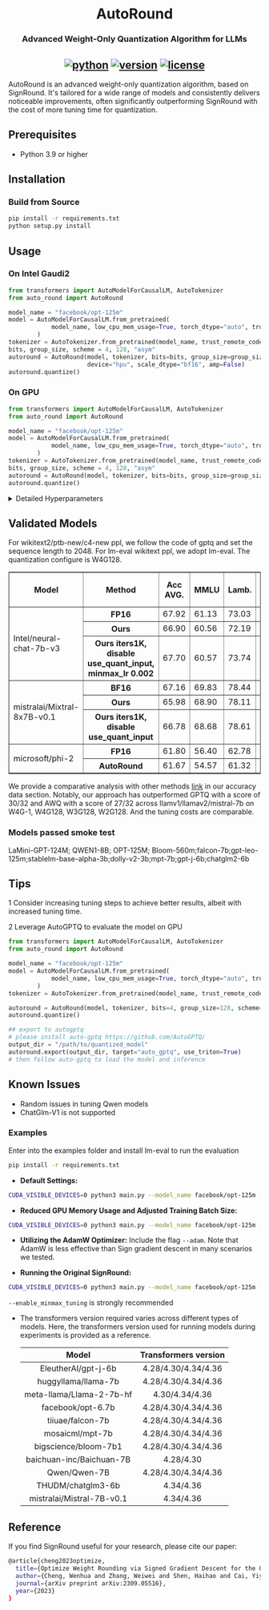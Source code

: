 <div align="center">

AutoRound
===========================
<h3> Advanced Weight-Only Quantization Algorithm for LLMs</h3>

[![python](https://img.shields.io/badge/python-3.8%2B-blue)](https://github.com/intel/auto-round)
[![version](https://img.shields.io/badge/release-0.1-green)](https://github.com/intel/auto-round)
[![license](https://img.shields.io/badge/license-Apache%202-blue)](https://github.com/intel/auto-round/blob/main/LICENSE)
---
<div align="left">

AutoRound is an advanced weight-only quantization algorithm, based on SignRound. It's tailored for a wide range of models and consistently delivers noticeable improvements, often significantly outperforming SignRound with the cost of more tuning time for quantization.

## Prerequisites
- Python 3.9 or higher

## Installation
### Build from Source
```bash
pip install -r requirements.txt
python setup.py install
```
## Usage


### On Intel Gaudi2

```python
from transformers import AutoModelForCausalLM, AutoTokenizer
from auto_round import AutoRound

model_name = "facebook/opt-125m"
model = AutoModelForCausalLM.from_pretrained(
            model_name, low_cpu_mem_usage=True, torch_dtype="auto", trust_remote_code=True
        )
tokenizer = AutoTokenizer.from_pretrained(model_name, trust_remote_code=True)
bits, group_size, scheme = 4, 128, "asym"
autoround = AutoRound(model, tokenizer, bits=bits, group_size=group_size, scheme=scheme,
                      device="hpu", scale_dtype="bf16", amp=False)
autoround.quantize()

```

### On GPU

```python
from transformers import AutoModelForCausalLM, AutoTokenizer
from auto_round import AutoRound

model_name = "facebook/opt-125m"
model = AutoModelForCausalLM.from_pretrained(
            model_name, low_cpu_mem_usage=True, torch_dtype="auto", trust_remote_code=True
        )
tokenizer = AutoTokenizer.from_pretrained(model_name, trust_remote_code=True)
bits, group_size, scheme = 4, 128, "asym"
autoround = AutoRound(model, tokenizer, bits=bits, group_size=group_size, scheme=scheme)
autoround.quantize()

```

<details>
  <summary>Detailed Hyperparameters</summary>

- `model`: The PyTorch model to be quantized.
            
- `tokenizer`: An optional tokenizer for processing input data. If none is provided, a dataloader must be supplied.
  
- `bits (int)`: Number of bits for quantization (default is 4).
  
- `group_size (int)`: Size of the quantization group (default is 128).

- `scheme (str)`: The quantization scheme (symmetric/asymmetric) to be used (default is "asym").
  
- `use_quant_input (bool)`: Whether to use the output of the previous quantized block as the input for the current block (default is True).
  
- `enable_minmax_tuning (bool)`: Whether to enable weight min-max tuning (default is True).
  
- `iters (int)`: Number of tuning iterations (default is 200).
  
- `lr (float)`: The learning rate for rounding value (default is None, it will be set to 1.0/iters automatically).
  
- `minmax_lr (float)`: The learning rate for min-max tuning (default is None, it will be set to lr automatically).
  
- `n_samples (int)`: Number of samples for tuning (default is 512).
  
- `seqlen (int)`: Data length of the sequence for tuning (default is 2048).
  
- `bs (int)`: Batch size for training (default is 8).
  
- `amp (bool)`: Whether to use automatic mixed precision (default is True).
  
- `n_blocks (int)`: Packing several blocks as one for tuning together (default is 1).
  
- `gradient_accumulate_steps (int)`: Number of gradient accumulation steps (default is 1).
  
- `low_gpu_mem_usage (bool)`: Whether to save GPU memory at the cost of a little tuning time (default is True).
  
- `dataset_name (str)`: The default dataset name for tuning (default is "NeelNanda/pile-10k").
  
- `dataset_split (str)`: The split of the dataset to be used for tuning (default is "train").
  
- `dataloader`: The dataloader for tuning data.
  
- `weight_config (dict)`: Configuration for weight quantization (default is an empty dictionary), mainly for mixed bits or mixed precision.
  
- `device`: The device to be used for tuning (default is "cuda:0").
  
</details>

## Validated Models
For wikitext2/ptb-new/c4-new ppl, we follow the code of gptq and set the sequence length to 2048. For lm-eval wikitext ppl, we adopt lm-eval. The quantization configure is W4G128.

<table border="1">
  <tr>
    <th>Model</th>
    <th>Method </th>
    <th>Acc AVG.</th>
    <th>MMLU</th>
    <th>Lamb.</th>
    <th>Hella.</th>
    <th>Wino.</th>
    <th>Piqa</th>
    <th>Truth.</th>
    <th>Open.</th>
    <th>Boolq</th>
    <th>RTE</th>
    <th>ARC-e</th>
    <th>ARC-c.</th>
    <th>wikitext2 ppl
    <th>ptb_new ppl</th>
    <th>c4_new ppl</th>
    <th>lm_eval wikitext ppl</th>
   
  </tr>

  <tr>
    <td rowspan="3">Intel/neural-chat-7b-v3 </td>
    <th>FP16</th>
    <td>67.92</td> <! acc avg -->
    <td>61.13</td> <! MMLU -->
    <td>73.03</td> <! Lambada_openai -->
    <td>66.39</td> <! Hellsaswag -->
    <td>76.40</td> <! Winogrande -->
    <td>81.01</td> <! Piqa -->
    <td>47.37</td> <! Truthfulqa -->
    <td>38.8</td> <! Openbookqa -->
    <td>86.97</td> <! Boolq -->
    <td>75.81</td> <! RTE -->
    <td>82.66</td> <! Arc easy -->
    <td>57.51</td> <! Arc Challenge  -->
    <td>6.00</td>  <! wikitext2 ppl  -->
    <td>48.96</td> <! ptb_new ppl  -->
    <td>9.65</td>    <! c4_new ppl  -->
    <td>-</td> <! lm-eval wikitext ppl  -->
  </tr>

  </tr>
    <th>Ours</th>
    <td>66.90</td> <! acc avg -->
    <td>60.56</td> <! MMLU -->
    <td>72.19</td> <! Lambada_openai -->
    <td>65.28</td> <! Hellsaswag -->
    <td>75.37</td> <! Winogrande -->
    <td>81.18</td> <! Piqa -->
    <td>46.76</td> <! Truthfulqa -->
    <td>36.0</td> <! Openbookqa -->
    <td>86.91</td> <! Boolq -->
    <td>73.29</td> <! RTE -->
    <td>81.73</td> <! Arc easy -->
    <td>56.66</td> <! Arc Challenge  -->
    <td>6.21</td>  <! wikitext2 ppl  -->
    <td>59.78</td> <! ptb_new ppl  -->
    <td>10.01</td>    <! c4_new ppl  -->
    <td>-</td> <! lm-eval wikitext ppl  -->
  </tr>

  </tr>
    <th>Ours iters1K, disable use_quant_input, minmax_lr 0.002</th>
    <td>67.70</td> <! acc avg -->
    <td>60.57</td> <! MMLU -->
    <td>73.74</td> <! Lambada_openai -->
    <td>65.62</td> <! Hellsaswag -->
    <td>77.43</td> <! Winogrande -->
    <td>80.85</td> <! Piqa -->
    <td>47.61</td> <! Truthfulqa -->
    <td>36.8</td> <! Openbookqa -->
    <td>86.94</td> <! Boolq -->
    <td>75.09</td> <! RTE -->
    <td>82.66</td> <! Arc easy -->
    <td>57.34</td> <! Arc Challenge  -->
    <td>6.17</td>  <! wikitext2 ppl  -->
    <td>59.12</td> <! ptb_new ppl  -->
    <td>9.83</td>    <! c4_new ppl  -->
    <td>-</td> <! lm-eval wikitext ppl  -->
  </tr>


  <tr>
    <td rowspan="3">mistralai/Mixtral-8x7B-v0.1 </td>
    <th>BF16</th>
   <td>67.16</td>
    <td>69.83</td>
    <td>78.44</td>
    <td>64.89</td>
    <td>76.40</td>
    <td>82.43</td>
    <td>34.15</td>
    <td>35.40</td>
    <td>84.98</td>
    <td>71.12</td>
    <td>84.22</td>
    <td>56.91</td>
    <td>3.84</td>
    <td>19.22</td>
    <td>7.41</td>
    <td>-</td>
 
  </tr>
  <tr>
    <th>Ours</th>
    <td>65.98</td>
    <td>68.90</td>
    <td>78.11</td>
    <td>64.31</td>
    <td>74.27</td>
    <td>82.10</td>
    <td>30.97</td>
    <td>34.20</td>
    <td>84.57</td>
    <td>67.87</td>
    <td>83.96</td>
    <td>56.57</td>
    <td>4.08</td>
    <td>354</td>
    <td>7.56</td>
    <td>-</td>
  </tr>
  <tr>
    <th>Ours iters1K, disable use_quant_input 
    <td>66.78</td>
    <td>68.68</td>
    <td>78.61</td>
    <td>64.40</td>
    <td>76.56</td>
    <td>81.99</td>
    <td>32.56</td>
    <td>34.80</td>
    <td>85.96</td>
    <td>70.76</td>
    <td>83.96</td>
    <td>56.31</td>
    <td>3.99</td>
    <td>17.65</td>
    <td>7.52</td>
    <td>-</td>
 
  </tr>
  <tr>
    <td rowspan="2">microsoft/phi-2 </td>
    <th>FP16</th>
    <td>61.80</td>
    <td>56.40</td>
    <td>62.78</td>
    <td>55.83</td>
    <td>75.77</td>
    <td>78.67</td>
    <td>31.21</td>
    <td>40.40</td>
    <td>83.36</td>
    <td>62.45</td>
    <td>80.05</td>
    <td>52.90</td>
    <td>9.71</td>
    <td>18.16</td>
    <td>14.12</td>
    <td>11.05</td>

  </tr>
  <tr>
    <th>AutoRound</th>
    <td>61.67</td>
    <td>54.57</td>
    <td>61.32</td>
    <td>55.04</td>
    <td>76.48</td>
    <td>78.89</td>
    <td>29.74</td>
    <td>40.60</td>
    <td>83.24</td>
    <td>66.43</td>
    <td>79.76</td>
    <td>52.30</td>
    <td>9.98</td>
    <td>18.67</td>
    <td>14.39</td>
    <td>11.37</td>

  </tr>
</table>


We provide a comparative analysis with other methods [link](docs/README.md) in our accuracy data section. Notably, our approach has outperformed GPTQ with a score of 30/32 and AWQ with a score of 27/32 across llamv1/llamav2/mistral-7b on W4G-1, W4G128, W3G128, W2G128.  And the tuning costs are comparable.
### Models passed smoke test
LaMini-GPT-124M; QWEN1-8B; OPT-125M; Bloom-560m;falcon-7b;gpt-leo-125m;stablelm-base-alpha-3b;dolly-v2-3b;mpt-7b;gpt-j-6b;chatglm2-6b


## Tips
1 Consider increasing tuning steps to achieve better results, albeit with increased tuning time. 

2 Leverage AutoGPTQ to evaluate the model on GPU
```python
from transformers import AutoModelForCausalLM, AutoTokenizer
from auto_round import AutoRound

model_name = "facebook/opt-125m"
model = AutoModelForCausalLM.from_pretrained(
            model_name, low_cpu_mem_usage=True, torch_dtype="auto", trust_remote_code=True
        )
tokenizer = AutoTokenizer.from_pretrained(model_name, trust_remote_code=True)

autoround = AutoRound(model, tokenizer, bits=4, group_size=128, scheme="asym")
autoround.quantize()

## export to autogptq
# please install auto-gptq https://github.com/AutoGPTQ/
output_dir = "/path/to/quantized_model"
autoround.export(output_dir, target="auto_gptq", use_triton=True)
# then follow auto-gptq to load the model and inference  
```

## Known Issues
* Random issues in tuning Qwen models
* ChatGlm-V1 is not supported
  
### Examples
Enter into the examples folder and install lm-eval to run the evaluation
```bash
pip install -r requirements.txt
```

- **Default Settings:**
```bash
CUDA_VISIBLE_DEVICES=0 python3 main.py --model_name facebook/opt-125m --amp --bits 4 --group_size -1 --enable_minmax_tuning --use_quant_input
```
- **Reduced GPU Memory Usage and Adjusted Training Batch Size:**
```bash
CUDA_VISIBLE_DEVICES=0 python3 main.py --model_name facebook/opt-125m --amp --bits 4 --group_size -1 --low_gpu_mem_usage --train_bs 1 --gradient_accumulate_steps 8
```
- **Utilizing the AdamW Optimizer:**
Include the flag `--adam`. Note that AdamW is less effective than Sign gradient descent in many scenarios we tested.

- **Running the Original SignRound:**
```bash
CUDA_VISIBLE_DEVICES=0 python3 main.py --model_name facebook/opt-125m --amp --bits 4 --group_size -1 --iters 400 --lr 0.0025 --minmax_lr 0.0025
```
 `--enable_minmax_tuning` is strongly recommended 

- The transformers version required varies across different types of models. Here, the transformers version used for running models during experiments is provided as a reference.

    | Model | Transformers version |
    |  :----: | :----: |
    | EleutherAI/gpt-j-6b | 4.28/4.30/4.34/4.36 |
    | huggyllama/llama-7b | 4.28/4.30/4.34/4.36 |
    | meta-llama/Llama-2-7b-hf | 4.30/4.34/4.36 |
    | facebook/opt-6.7b | 4.28/4.30/4.34/4.36 |
    | tiiuae/falcon-7b | 4.28/4.30/4.34/4.36 |
    | mosaicml/mpt-7b | 4.28/4.30/4.34/4.36 |
    | bigscience/bloom-7b1 | 4.28/4.30/4.34/4.36 |
    | baichuan-inc/Baichuan-7B | 4.28/4.30 |
    | Qwen/Qwen-7B | 4.28/4.30/4.34/4.36 |
    | THUDM/chatglm3-6b | 4.34/4.36 |
    | mistralai/Mistral-7B-v0.1 | 4.34/4.36 |
    

## Reference
If you find SignRound useful for your research, please cite our paper:
```bash
@article{cheng2023optimize,
  title={Optimize Weight Rounding via Signed Gradient Descent for the Quantization of LLMs},
  author={Cheng, Wenhua and Zhang, Weiwei and Shen, Haihao and Cai, Yiyang and He, Xin and Lv, Kaokao},
  journal={arXiv preprint arXiv:2309.05516},
  year={2023}
}
```


